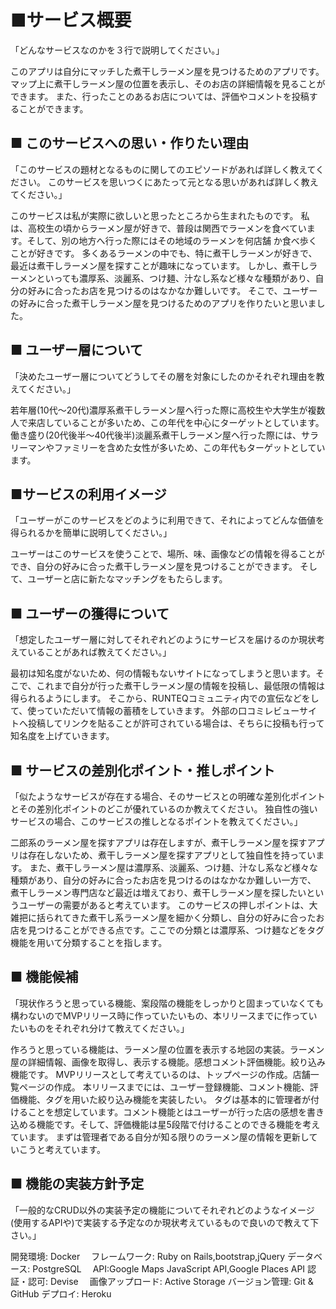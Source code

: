 # ■サービス概要
「どんなサービスなのかを３行で説明してください。」

このアプリは自分にマッチした煮干しラーメン屋を見つけるためのアプリです。
マップ上に煮干しラーメン屋の位置を表示し、そのお店の詳細情報を見ることができます。
また、行ったことのあるお店については、評価やコメントを投稿することができます。

## ■ このサービスへの思い・作りたい理由
「このサービスの題材となるものに関してのエピソードがあれば詳しく教えてください。
このサービスを思いつくにあたって元となる思いがあれば詳しく教えてください。」

このサービスは私が実際に欲しいと思ったところから生まれたものです。
私は、高校生の頃からラーメン屋が好きで、普段は関西でラーメンを食べています。そして、別の地方へ行った際にはその地域のラーメンを何店舗
か食べ歩くことが好きです。
多くあるラーメンの中でも、特に煮干しラーメンが好きで、最近は煮干しラーメン屋を探すことが趣味になっています。
しかし、煮干しラーメンといっても濃厚系、淡麗系、つけ麺、汁なし系など様々な種類があり、自分の好みに合ったお店を見つけるのはなかなか難しいです。
そこで、ユーザーの好みに合った煮干しラーメン屋を見つけるためのアプリを作りたいと思いました。

## ■ ユーザー層について
「決めたユーザー層についてどうしてその層を対象にしたのかそれぞれ理由を教えてください。」

若年層(10代～20代)濃厚系煮干しラーメン屋へ行った際に高校生や大学生が複数人で来店していることが多いため、この年代を中心にターゲットとしています。
働き盛り(20代後半～40代後半)淡麗系煮干しラーメン屋へ行った際には、サラリーマンやファミリーを含めた女性が多いため、この年代もターゲットとしています。

## ■サービスの利用イメージ
「ユーザーがこのサービスをどのように利用できて、それによってどんな価値を得られるかを簡単に説明してください。」

ユーザーはこのサービスを使うことで、場所、味、画像などの情報を得ることができ、自分の好みに合った煮干しラーメン屋を見つけることができます。
そして、ユーザーと店に新たなマッチングをもたらします。

## ■ ユーザーの獲得について
「想定したユーザー層に対してそれぞれどのようにサービスを届けるのか現状考えていることがあれば教えてください。」

最初は知名度がないため、何の情報もないサイトになってしまうと思います。そこで、これまで自分が行った煮干しラーメン屋の情報を投稿し、最低限の情報は得られるようにします。
そこから、RUNTEQコミュニティ内での宣伝などをして、使っていただいて情報の蓄積をしていきます。
外部の口コミレビューサイトへ投稿してリンクを貼ることが許可されている場合は、そちらに投稿も行って知名度を上げていきます。

## ■ サービスの差別化ポイント・推しポイント
「似たようなサービスが存在する場合、そのサービスとの明確な差別化ポイントとその差別化ポイントのどこが優れているのか教えてください。
独自性の強いサービスの場合、このサービスの推しとなるポイントを教えてください。」

二郎系のラーメン屋を探すアプリは存在しますが、煮干しラーメン屋を探すアプリは存在しないため、煮干しラーメン屋を探すアプリとして独自性を持っています。
また、煮干しラーメン屋は濃厚系、淡麗系、つけ麺、汁なし系など様々な種類があり、自分の好みに合ったお店を見つけるのはなかなか難しい一方で、
煮干しラーメン専門店など最近は増えており、煮干しラーメン屋を探したいというユーザーの需要があると考えています。
このサービスの押しポイントは、大雑把に括られてきた煮干し系ラーメン屋を細かく分類し、自分の好みに合ったお店を見つけることができる点です。ここでの分類とは濃厚系、つけ麺などをタグ機能を用いて分類することを指します。

## ■ 機能候補
「現状作ろうと思っている機能、案段階の機能をしっかりと固まっていなくても構わないのでMVPリリース時に作っていたいもの、本リリースまでに作っていたいものをそれぞれ分けて教えてください。」

作ろうと思っている機能は、ラーメン屋の位置を表示する地図の実装。ラーメン屋の詳細情報、画像を取得し、表示する機能。感想コメント評価機能。絞り込み機能です。
MVPリリースとして考えているのは、トップページの作成。店舗一覧ページの作成。
本リリースまでには、ユーザー登録機能、コメント機能、評価機能、タグを用いた絞り込み機能を実装したい。
タグは基本的に管理者が付けることを想定しています。コメント機能とはユーザーが行った店の感想を書き込める機能です。そして、評価機能は星5段階で付けることのできる機能を考えています。
まずは管理者である自分が知る限りのラーメン屋の情報を更新していこうと考えています。

## ■ 機能の実装方針予定
「一般的なCRUD以外の実装予定の機能についてそれぞれどのようなイメージ(使用するAPIや)で実装する予定なのか現状考えているもので良いので教えて下さい。」

開発環境: Docker　
フレームワーク: Ruby on Rails,bootstrap,jQuery
データベース: PostgreSQL　
API:Google Maps JavaScript API,Google Places API
認証・認可: Devise　
画像アップロード: Active Storage
バージョン管理: Git & GitHub
デプロイ: Heroku